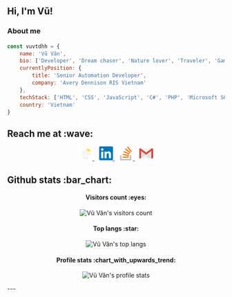 <h2> Hi, I'm Vũ!</h2>

### About me  

```javascript
const vuvtdhh = {
    name: 'Vũ Văn',
    bio: ['Developer', 'Dream chaser', 'Nature lover', 'Traveler', 'Gamer', 'Blogger'],
    currentlyPosition: {
        title: 'Senior Automation Developer',
        company: 'Avery Dennison RIS Vietnam'
    },
    techStack: ['HTML', 'CSS', 'JavaScript', 'C#', 'PHP', 'Microsoft SQL Server', 'Oracle', 'MySQL', 'MongoDB'],
    country: 'Vietnam'
} 
```

<h2>Reach me at :wave:</h2>

<p align="center">
  <a href="https://vuvtdhh.github.io/">
    <img src="https://raw.githubusercontent.com/vuvtdhh/vuvtdhh/main/images/lightrain.png" target="_blank" alt="Vũ Văn's profile" height="32" width="32">
  </a>
  &ensp;
  <a href="https://www.linkedin.com/in/vuvtdhh/">
    <img src="https://raw.githubusercontent.com/vuvtdhh/vuvtdhh/main/images/linkedin-icon.svg" target="_blank" alt="Vũ Văn's LinkedIn profile" height="32" width="32">
  </a>
  &ensp;
  <a href="https://stackoverflow.com/users/20150386/vu-van">
    <img src="https://raw.githubusercontent.com/vuvtdhh/vuvtdhh/main/images/stackoverflow-icon.svg" target="_blank" alt="Vũ Văn's Stack Overflow profile" height="32" width="32">
  </a>
  &ensp;
  <a href="mailto:vuvtdhh@gmail.com">
    <img src="https://raw.githubusercontent.com/vuvtdhh/vuvtdhh/main/images/gmail-icon.svg" target="_blank" alt="mail to Vũ Văn's" height="32" width="32">
  </a>
</p>

<h2>Github stats :bar_chart:</h2>

<h4 align="center">Visitors count :eyes:</h4>

<p align="center"><img src="https://profile-counter.glitch.me/vuvtdhh/count.svg" alt="Vũ Văn's visitors count"/></p>

<h4 align="center">Top langs :star:</h4>

<p align="center"><img src="https://github-readme-stats.vercel.app/api/top-langs/?username=vuvtdhh&langs_count=10&theme=tokyonight&layout=compact" alt="Vũ Văn's top langs" /></p>

<h4 align="center">Profile stats :chart_with_upwards_trend:</h4>

<p align="center"><img src="https://github-readme-stats.vercel.app/api?username=vuvtdhh&show_icons=true&theme=onedark" alt="Vũ Văn's profile stats" /></p>
---
